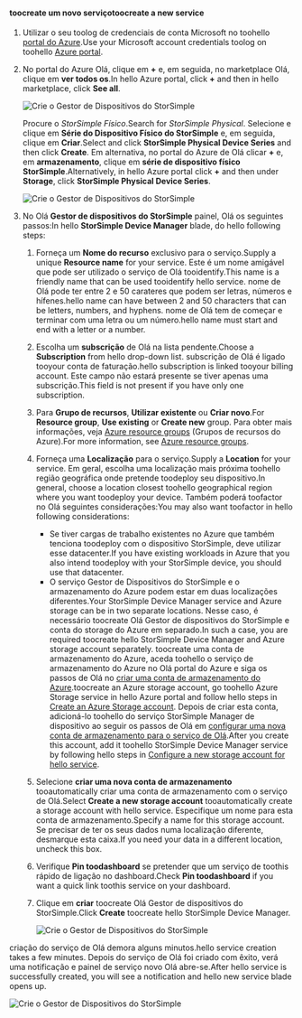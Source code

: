 <!--author=alkohli last changed:02/10/2017-->


#### <a name="toocreate-a-new-service"></a><span data-ttu-id="3a095-101">toocreate um novo serviço</span><span class="sxs-lookup"><span data-stu-id="3a095-101">toocreate a new service</span></span>

1. <span data-ttu-id="3a095-102">Utilizar o seu toolog de credenciais de conta Microsoft no toohello [portal do Azure](https://portal.azure.com/).</span><span class="sxs-lookup"><span data-stu-id="3a095-102">Use your Microsoft account credentials toolog on toohello [Azure portal](https://portal.azure.com/).</span></span>

2. <span data-ttu-id="3a095-103">No portal do Azure Olá, clique em  **+**  e, em seguida, no marketplace Olá, clique em **ver todos os**.</span><span class="sxs-lookup"><span data-stu-id="3a095-103">In hello Azure portal, click **+** and then in hello marketplace, click **See all**.</span></span>

    ![Crie o Gestor de Dispositivos do StorSimple](./media/storsimple-8000-create-new-service/createssdevman1.png)

    <span data-ttu-id="3a095-105">Procure o _StorSimple Físico_.</span><span class="sxs-lookup"><span data-stu-id="3a095-105">Search for _StorSimple Physical_.</span></span> <span data-ttu-id="3a095-106">Selecione e clique em **Série do Dispositivo Físico do StorSimple** e, em seguida, clique em **Criar**.</span><span class="sxs-lookup"><span data-stu-id="3a095-106">Select and click **StorSimple Physical Device Series** and then click **Create**.</span></span> <span data-ttu-id="3a095-107">Em alternativa, no portal do Azure de Olá clicar  **+**  e, em **armazenamento**, clique em **série de dispositivo físico StorSimple**.</span><span class="sxs-lookup"><span data-stu-id="3a095-107">Alternatively, in hello Azure portal click **+** and then under **Storage**, click **StorSimple Physical Device Series**.</span></span>

    ![Crie o Gestor de Dispositivos do StorSimple](./media/storsimple-8000-create-new-service/createssdevman11.png)

3. <span data-ttu-id="3a095-109">No Olá **Gestor de dispositivos do StorSimple** painel, Olá os seguintes passos:</span><span class="sxs-lookup"><span data-stu-id="3a095-109">In hello **StorSimple Device Manager** blade, do hello following steps:</span></span>
   
   1. <span data-ttu-id="3a095-110">Forneça um **Nome do recurso** exclusivo para o serviço.</span><span class="sxs-lookup"><span data-stu-id="3a095-110">Supply a unique **Resource name** for your service.</span></span> <span data-ttu-id="3a095-111">Este é um nome amigável que pode ser utilizado o serviço de Olá tooidentify.</span><span class="sxs-lookup"><span data-stu-id="3a095-111">This name is a friendly name that can be used tooidentify hello service.</span></span> <span data-ttu-id="3a095-112">nome de Olá pode ter entre 2 e 50 carateres que podem ser letras, números e hífenes.</span><span class="sxs-lookup"><span data-stu-id="3a095-112">hello name can have between 2 and 50 characters that can be letters, numbers, and hyphens.</span></span> <span data-ttu-id="3a095-113">nome de Olá tem de começar e terminar com uma letra ou um número.</span><span class="sxs-lookup"><span data-stu-id="3a095-113">hello name must start and end with a letter or a number.</span></span>

   2. <span data-ttu-id="3a095-114">Escolha um **subscrição** de Olá na lista pendente.</span><span class="sxs-lookup"><span data-stu-id="3a095-114">Choose a **Subscription** from hello drop-down list.</span></span> <span data-ttu-id="3a095-115">subscrição de Olá é ligado tooyour conta de faturação.</span><span class="sxs-lookup"><span data-stu-id="3a095-115">hello subscription is linked tooyour billing account.</span></span> <span data-ttu-id="3a095-116">Este campo não estará presente se tiver apenas uma subscrição.</span><span class="sxs-lookup"><span data-stu-id="3a095-116">This field is not present if you have only one subscription.</span></span>

   3. <span data-ttu-id="3a095-117">Para **Grupo de recursos**, **Utilizar existente** ou **Criar novo**.</span><span class="sxs-lookup"><span data-stu-id="3a095-117">For **Resource group**, **Use existing** or **Create new** group.</span></span> <span data-ttu-id="3a095-118">Para obter mais informações, veja [Azure resource groups](https://azure.microsoft.com/documentation/articles/virtual-machines-windows-infrastructure-resource-groups-guidelines/) (Grupos de recursos do Azure).</span><span class="sxs-lookup"><span data-stu-id="3a095-118">For more information, see [Azure resource groups](https://azure.microsoft.com/documentation/articles/virtual-machines-windows-infrastructure-resource-groups-guidelines/).</span></span>
   
   4. <span data-ttu-id="3a095-119">Forneça uma **Localização** para o serviço.</span><span class="sxs-lookup"><span data-stu-id="3a095-119">Supply a **Location** for your service.</span></span> <span data-ttu-id="3a095-120">Em geral, escolha uma localização mais próxima toohello região geográfica onde pretende toodeploy seu dispositivo.</span><span class="sxs-lookup"><span data-stu-id="3a095-120">In general, choose a location closest toohello geographical region where you want toodeploy your device.</span></span> <span data-ttu-id="3a095-121">Também poderá toofactor no Olá seguintes considerações:</span><span class="sxs-lookup"><span data-stu-id="3a095-121">You may also want toofactor in hello following considerations:</span></span> 
      
      * <span data-ttu-id="3a095-122">Se tiver cargas de trabalho existentes no Azure que também tenciona toodeploy com o dispositivo StorSimple, deve utilizar esse datacenter.</span><span class="sxs-lookup"><span data-stu-id="3a095-122">If you have existing workloads in Azure that you also intend toodeploy with your StorSimple device, you should use that datacenter.</span></span>
      * <span data-ttu-id="3a095-123">O serviço Gestor de Dispositivos do StorSimple e o armazenamento do Azure podem estar em duas localizações diferentes.</span><span class="sxs-lookup"><span data-stu-id="3a095-123">Your StorSimple Device Manager service and Azure storage can be in two separate locations.</span></span> <span data-ttu-id="3a095-124">Nesse caso, é necessário toocreate Olá Gestor de dispositivos do StorSimple e conta do storage do Azure em separado.</span><span class="sxs-lookup"><span data-stu-id="3a095-124">In such a case, you are required toocreate hello StorSimple Device Manager and Azure storage account separately.</span></span> <span data-ttu-id="3a095-125">toocreate uma conta de armazenamento do Azure, aceda toohello o serviço de armazenamento do Azure no Olá portal do Azure e siga os passos de Olá no [criar uma conta de armazenamento do Azure](../articles/storage/common/storage-create-storage-account.md#create-a-storage-account).</span><span class="sxs-lookup"><span data-stu-id="3a095-125">toocreate an Azure storage account, go toohello Azure Storage service in hello Azure portal and follow hello steps in [Create an Azure Storage account](../articles/storage/common/storage-create-storage-account.md#create-a-storage-account).</span></span> <span data-ttu-id="3a095-126">Depois de criar esta conta, adicioná-lo toohello do serviço StorSimple Manager de dispositivo ao seguir os passos de Olá em [configurar uma nova conta de armazenamento para o serviço de Olá](../articles/storsimple/storsimple-8000-deployment-walkthrough-u2.md#configure-a-new-storage-account-for-the-service).</span><span class="sxs-lookup"><span data-stu-id="3a095-126">After you create this account, add it toohello StorSimple Device Manager service by following hello steps in [Configure a new storage account for hello service](../articles/storsimple/storsimple-8000-deployment-walkthrough-u2.md#configure-a-new-storage-account-for-the-service).</span></span>

   5. <span data-ttu-id="3a095-127">Selecione **criar uma nova conta de armazenamento** tooautomatically criar uma conta de armazenamento com o serviço de Olá.</span><span class="sxs-lookup"><span data-stu-id="3a095-127">Select **Create a new storage account** tooautomatically create a storage account with hello service.</span></span> <span data-ttu-id="3a095-128">Especifique um nome para esta conta de armazenamento.</span><span class="sxs-lookup"><span data-stu-id="3a095-128">Specify a name for this storage account.</span></span> <span data-ttu-id="3a095-129">Se precisar de ter os seus dados numa localização diferente, desmarque esta caixa.</span><span class="sxs-lookup"><span data-stu-id="3a095-129">If you need your data in a different location, uncheck this box.</span></span>

   6. <span data-ttu-id="3a095-130">Verifique **Pin toodashboard** se pretender que um serviço de toothis rápido de ligação no dashboard.</span><span class="sxs-lookup"><span data-stu-id="3a095-130">Check **Pin toodashboard** if you want a quick link toothis service on your dashboard.</span></span>
      
   7. <span data-ttu-id="3a095-131">Clique em **criar** toocreate Olá Gestor de dispositivos do StorSimple.</span><span class="sxs-lookup"><span data-stu-id="3a095-131">Click **Create** toocreate hello StorSimple Device Manager.</span></span>

       ![Crie o Gestor de Dispositivos do StorSimple](./media/storsimple-8000-create-new-service/createssdevman2.png)
   
<span data-ttu-id="3a095-133">criação do serviço de Olá demora alguns minutos.</span><span class="sxs-lookup"><span data-stu-id="3a095-133">hello service creation takes a few minutes.</span></span> <span data-ttu-id="3a095-134">Depois do serviço de Olá foi criado com êxito, verá uma notificação e painel de serviço novo Olá abre-se.</span><span class="sxs-lookup"><span data-stu-id="3a095-134">After hello service is successfully created, you will see a notification and hello new service blade opens up.</span></span>
   
![Crie o Gestor de Dispositivos do StorSimple](./media/storsimple-8000-create-new-service/createssdevman5.png)


